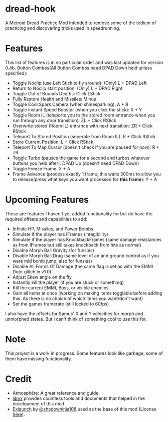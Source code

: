 # dread-hook
A Metroid Dread Practice Mod intended to remove some of the tedium of practicing and discovering tricks used in speedrunning.

# Features
This list of features is in no particular order and was last updated for version 0.4b.
 Button Combos(All Button Combos need DPAD Down held unless specified):
 - Toggle Noclip (use Left Stick to fly around): (Only) L + DPAD Left
 - Return to Noclip start position: (Only) L + DPAD Right
 - Toggle Out of Bounds Deaths: Click LStick
 - Fully Restore Health and Missiles: Minus
 - Toggle Cool Spark Camera (when shinesparking): A + B
 - Toggle Instant Speed Booster (when you click the stick): X + Y
 - Toggle Room IL (teleports you to the stored room entrance when you run through any door transition): ZL + Click RStick
 - Overwrite stored (Room IL) entrance with next transition: ZR + Click RStick
 - Teleport To Stored Position (seperate from Room IL): R + Click RStick
 - Store Current Position: L + Click RStick
 - Teleport To Map Cursor (doesn't check if you are paused for now): R + ZR
 - Toggle Turbo (pauses the game for a second and turbos whatever buttons you held after): DPAD Up (doesn't need DPAD Down)
 - Toggle Freeze Frame: X + A
 - Frame Advance (process exactly 1 frame, this waits 300ms to allow you to release/press what keys you want processed for <b>this frame</b>): Y + A

# Upcoming Features
These are features I haven't yet added functionality for but do have the required offsets and capabilities to add:
 - Infinite HP, Missiles, and Power Bombs
 - Simulate if the player has IFrames (intagibility)
 - Simulate if the player has KnockbackFrames (same damage resistances as from IFrames but still takes knockback from hits as normal)
 - Disable Morph Ball Gravity (for funsies)
 - Disable Morph Ball Drag (same level of air and ground control as if you were mid bomb jump, also for funsies)
 - Disable All Forms Of Damage (the same flag is set as with the EMMI Door glitch in v1.0)
 - Adjust Skew angle on the fly
 - Instantly kill the player (if you are stuck or something)
 - Kill the current EMMI, Boss, or visible enemies
 - Gain all items at once (working on making items togglable before adding this. As there is no choice of which items you want/don't want)
 - Set the games framerate (still locked to 60fps)

I also have the offsets for Samus' X and Y velocities for morph and unmorphed states. But I can't think of something cool to use this for.

# Note
This project is a work in progress. Some features look like garbage, some of them have missing functionality.

# Credit
- Atmosphère: A great reference and guide.
- [libnx](https://github.com/switchbrew/libnx/) provides countless tools and documents that helped in the development of this mod
- [Exlaunch](https://github.com/shadowninja108/exlaunch/) by [@shadowninja108](https://github.com/shadowninja108/) used as the base of this mod (License [here](https://github.com/shadowninja108/exlaunch/LICENSE)).

